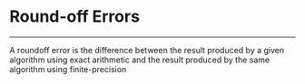 # Round-off Errors
---
A roundoff error is the difference between the result produced by a given algorithm using exact arithmetic and the result produced by the same algorithm using finite-precision